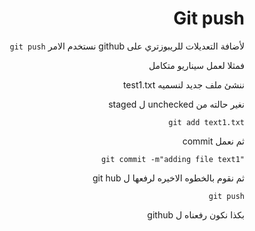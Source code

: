 ﻿<div dir = rtl >

# Git push

 
  لأضافة التعديلات للريبوزتري على github نستخدم الامر `git push`

فمثلا لعمل سيناريو متكامل 


ننشئ ملف جديد لنسميه test1.txt

نغير حالته من unchecked ل staged 

`git add text1.txt`

ثم نعمل commit 

`"git commit -m"adding file text1`

ثم نقوم بالخطوه الاخيره لرفعها ل git hub 

`git push`

بكذا نكون رفعناه ل github

 </dir>

